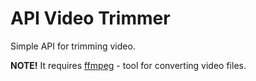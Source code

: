 # API Video Trimmer 

Simple API for trimming video.

**NOTE!** It requires [ffmpeg](https://ffmpeg.org/) - tool for converting video files.
